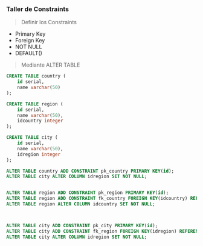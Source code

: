 ### Taller de Constraints
> Definir los Constraints 
- Primary Key
- Foreign Key
- NOT NULL
- DEFAULT() 
> Mediante ALTER TABLE 

```sql
CREATE TABLE country (
    id serial,
    name varchar(50)
);

CREATE TABLE region (
    id serial,
    name varchar(50),
    idcountry integer
);

CREATE TABLE city (
    id serial,
    name varchar(50),
    idregion integer
);

ALTER TABLE country ADD CONSTRAINT pk_country PRIMARY KEY(id);
ALTER TABLE city ALTER COLUMN idregion SET NOT NULL;


ALTER TABLE region ADD CONSTRAINT pk_region PRIMARY KEY(id);
ALTER TABLE region ADD CONSTRAINT fk_country FOREIGN KEY(idcountry) REFERENCES country(id);
ALTER TABLE region ALTER COLUMN idcountry SET NOT NULL;



ALTER TABLE city ADD CONSTRAINT pk_city PRIMARY KEY(id);
ALTER TABLE city ADD CONSTRAINT fk_region FOREIGN KEY(idregion) REFERENCES region(id);
ALTER TABLE city ALTER COLUMN idregion SET NOT NULL;
```